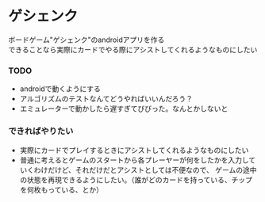ゲシェンク
=========
ボードゲーム"ゲシェンク"のandroidアプリを作る  
できることなら実際にカードでやる際にアシストしてくれるようなものにしたい

### TODO
* androidで動くようにする
* アルゴリズムのテストなんてどうやればいいんだろう？
* エミュレーターで動かしたら遅すぎてびびった。なんとかしないと

### できればやりたい
* 実際にカードでプレイするときにアシストしてくれるようなものにしたい
* 普通に考えるとゲームのスタートから各プレーヤーが何をしたかを入力していくわけだけど、それだけだとアシストとしては不便なので、
ゲームの途中の状態を再現できるようにしたい。（誰がどのカードを持っている、チップを何枚もっている、とか）